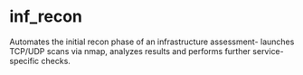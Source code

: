 # inf_recon
Automates the initial recon phase of an infrastructure assessment- launches TCP/UDP scans via nmap, analyzes results and performs further service-specific checks.
